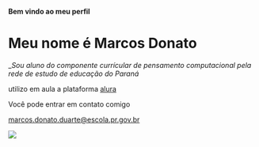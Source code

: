 **Bem vindo ao meu perfil**

# Meu nome é Marcos Donato

__Sou aluno do componente currícular de pensamento computacional pela rede de estudo de educação do Paraná_

utilizo em aula a plataforma [alura](https:www.alura.com.br)

Você pode entrar em contato comigo 

marcos.donato.duarte@escola.pr.gov.br

![](https://media1.tenor.com/m/COM78THbePQAAAAd/neymar.gif)

